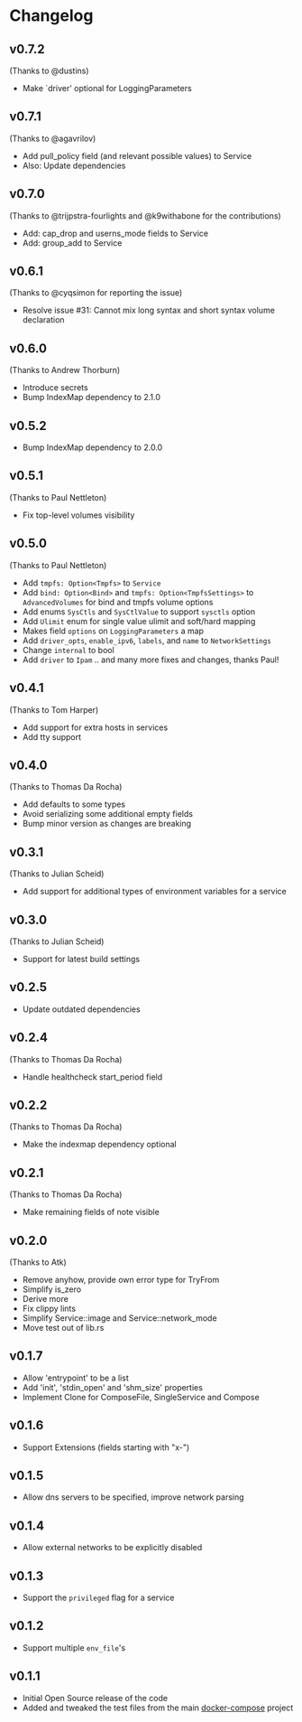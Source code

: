 Changelog
=========

## v0.7.2
(Thanks to @dustins)
- Make `driver' optional for LoggingParameters

## v0.7.1
(Thanks to @agavrilov)
- Add pull_policy field (and relevant possible values) to Service
- Also: Update dependencies

## v0.7.0
(Thanks to @trijpstra-fourlights and @k9withabone for the contributions)
- Add: cap_drop and userns_mode fields to Service
- Add: group_add to Service

## v0.6.1
(Thanks to @cyqsimon for reporting the issue)
- Resolve issue #31: Cannot mix long syntax and short syntax volume declaration

## v0.6.0
(Thanks to Andrew Thorburn)
- Introduce secrets
- Bump IndexMap dependency to 2.1.0

## v0.5.2
- Bump IndexMap dependency to 2.0.0

## v0.5.1
(Thanks to Paul Nettleton)
- Fix  top-level volumes visibility

## v0.5.0
(Thanks to Paul Nettleton)
- Add `tmpfs: Option<Tmpfs>` to `Service`
- Add `bind: Option<Bind>` and `tmpfs: Option<TmpfsSettings>` to `AdvancedVolumes` for bind and tmpfs volume options
- Add enums `SysCtls` and `SysCtlValue` to support `sysctls` option
- Add `Ulimit` enum for single value ulimit and soft/hard mapping
- Makes field `options` on `LoggingParameters` a map
- Add `driver_opts`, `enable_ipv6`, `labels`, and `name` to `NetworkSettings`
- Change `internal` to bool
- Add `driver` to `Ipam`
.. 
and many more fixes and changes, thanks Paul!

## v0.4.1
(Thanks to Tom Harper)
- Add support for extra hosts in services
- Add tty support

## v0.4.0
(Thanks to Thomas Da Rocha)
- Add defaults to some types
- Avoid serializing some additional empty fields
- Bump minor version as changes are breaking

## v0.3.1
(Thanks to Julian Scheid)
- Add support for additional types of environment variables for a service

## v0.3.0
(Thanks to Julian Scheid)
- Support for latest build settings

## v0.2.5
- Update outdated dependencies

## v0.2.4
(Thanks to Thomas Da Rocha)
- Handle healthcheck start_period field

## v0.2.2
(Thanks to Thomas Da Rocha)
- Make the indexmap dependency optional

## v0.2.1
(Thanks to Thomas Da Rocha)
- Make remaining fields of note visible

## v0.2.0
(Thanks to Atk)
- Remove anyhow, provide own error type for TryFrom
- Simplify is_zero
- Derive more
- Fix clippy lints
- Simplify Service::image and Service::network_mode
- Move test out of lib.rs

## v0.1.7
- Allow 'entrypoint' to be a list
- Add 'init', 'stdin_open' and 'shm_size' properties
- Implement Clone for ComposeFile, SingleService and Compose

## v0.1.6
- Support Extensions (fields starting with "x-")

## v0.1.5
- Allow dns servers to be specified, improve network parsing

## v0.1.4
- Allow external networks to be explicitly disabled

## v0.1.3
- Support the `privileged` flag for a service

## v0.1.2
- Support multiple `env_file`'s

## v0.1.1
- Initial Open Source release of the code
- Added and tweaked the test files from the main [docker-compose](https://github.com/docker/compose/tests/fixtures) project